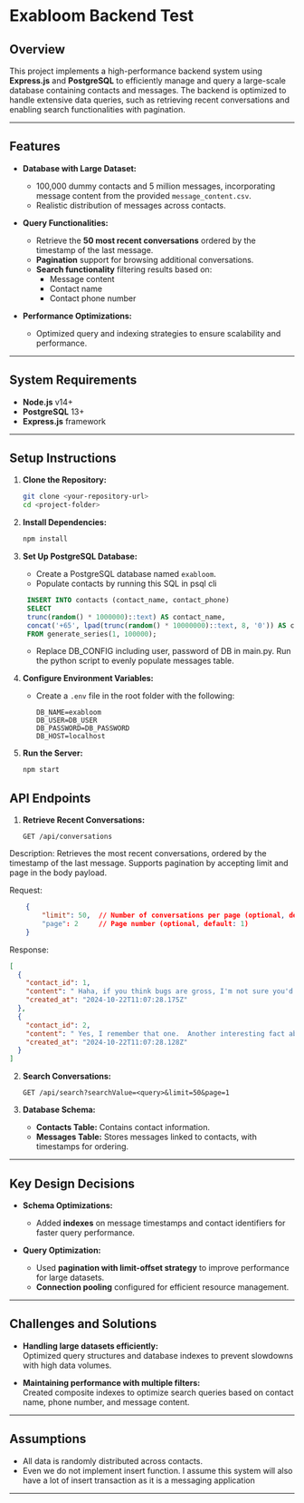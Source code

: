 
# Exabloom Backend Test

## Overview

This project implements a high-performance backend system using **Express.js** and **PostgreSQL** to efficiently manage and query a large-scale database containing contacts and messages. The backend is optimized to handle extensive data queries, such as retrieving recent conversations and enabling search functionalities with pagination.

---

## Features

- **Database with Large Dataset:**
    - 100,000 dummy contacts and 5 million messages, incorporating message content from the provided `message_content.csv`.
    - Realistic distribution of messages across contacts.

- **Query Functionalities:**
    - Retrieve the **50 most recent conversations** ordered by the timestamp of the last message.
    - **Pagination** support for browsing additional conversations.
    - **Search functionality** filtering results based on:
        - Message content
        - Contact name
        - Contact phone number

- **Performance Optimizations:**
    - Optimized query and indexing strategies to ensure scalability and performance.

---

## System Requirements

- **Node.js** v14+
- **PostgreSQL** 13+
- **Express.js** framework

---

## Setup Instructions

1. **Clone the Repository:**
   ```bash
   git clone <your-repository-url>
   cd <project-folder>
   ```

2. **Install Dependencies:**
   ```bash
   npm install
   ```

3. **Set Up PostgreSQL Database:**
    - Create a PostgreSQL database named `exabloom`.
    - Populate contacts by running this SQL in psql cli
   ```SQL
    INSERT INTO contacts (contact_name, contact_phone)
    SELECT
    trunc(random() * 1000000)::text) AS contact_name,
    concat('+65', lpad(trunc(random() * 10000000)::text, 8, '0')) AS contact_phone
    FROM generate_series(1, 100000);
    ```
    - Replace DB_CONFIG including user, password of DB in main.py. Run the python script to evenly populate messages table.

4. **Configure Environment Variables:**
    - Create a `.env` file in the root folder with the following:
      ```env
      DB_NAME=exabloom
      DB_USER=DB_USER
      DB_PASSWORD=DB_PASSWORD
      DB_HOST=localhost
      ```

5. **Run the Server:**
   ```bash
   npm start
   ```

## API Endpoints

1. **Retrieve Recent Conversations:**
   ```
   GET /api/conversations
   ```
Description:
Retrieves the most recent conversations, ordered by the timestamp of the last message. Supports pagination by accepting limit and page in the body payload.

Request:

```json
    {
        "limit": 50,  // Number of conversations per page (optional, default: 50)
        "page": 2     // Page number (optional, default: 1)
    }
```
Response:

```json
[
  {
    "contact_id": 1,
    "content": " Haha, if you think bugs are gross, I'm not sure you'd want to be in the middle of billions of bugs traveling around.",
    "created_at": "2024-10-22T11:07:28.175Z"
  },
  {
    "contact_id": 2,
    "content": " Yes, I remember that one.  Another interesting fact about Michael Jackson is that Eddie Van Halen played the iconic guitar solo in \"Beat It\" and Eddie did it for a favor and free of charge.",
    "created_at": "2024-10-22T11:07:28.128Z"
  }
]
```
2. **Search Conversations:**
   ```
   GET /api/search?searchValue=<query>&limit=50&page=1
   ```

3. **Database Schema:**
    - **Contacts Table:** Contains contact information.
    - **Messages Table:** Stores messages linked to contacts, with timestamps for ordering.

---

## Key Design Decisions

- **Schema Optimizations:**
    - Added **indexes** on message timestamps and contact identifiers for faster query performance.

- **Query Optimization:**
    - Used **pagination with limit-offset strategy** to improve performance for large datasets.
    - **Connection pooling** configured for efficient resource management.

---

## Challenges and Solutions

- **Handling large datasets efficiently:**  
  Optimized query structures and database indexes to prevent slowdowns with high data volumes.

- **Maintaining performance with multiple filters:**  
  Created composite indexes to optimize search queries based on contact name, phone number, and message content.

---

## Assumptions

- All data is randomly distributed across contacts.
- Even we do not implement insert function. I assume this system will also
have a lot of insert transaction as it is a messaging application

---
